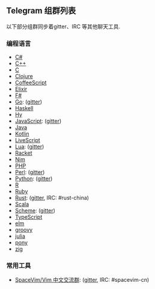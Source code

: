 ## Telegram 组群列表

以下部分组群同步着gitter、IRC 等其他聊天工具.

### 编程语言

- [C#](https://t.me/joinchat/EazwPxRKe5Mzc6GFKGsPWw)
- [C++](https://t.me/joinchat/EazwPxTwwfO_dXpTteyXOA)
- [C](https://t.me/joinchat/EazwPxOFtl9_dpkQdor1gw)
- [Clojure](https://t.me/joinchat/EazwPxNoCKTJ5rz_BrEtiw)
- [CoffeeScript](https://t.me/joinchat/EazwPxVvES3qIV15t3vNtg)
- [Elixir](https://t.me/joinchat/EazwPxu4Kv6r-sRkSAjNWA)
- [F#](https://t.me/joinchat/EazwPxXwge6h5H4Pm4noJQ)
- [Go](https://t.me/joinchat/EazwPxZ-6SjxeEtr9M9jAg): ([gitter](https://gitter.im/SpaceVim/golang-cn))
- [Haskell](https://t.me/joinchat/EazwPw9N4rVq-IVfTik9kA)
- [Hy](https://t.me/joinchat/EazwPxUbRjUp_9u2_O4YjA)
- [JavaScript](https://t.me/joinchat/EazwPxulQGmwGIRTOmgOfw): ([gitter](https://gitter.im/SpaceVim/JavaScript-cn))
- [Java](https://t.me/joinchat/EazwPxHqMUHBmSILHFcWqQ)
- [Kotlin](https://t.me/joinchat/EazwPxevphBevqj14rNl-w)
- [LiveScript](https://t.me/joinchat/EazwPxQNQ7D7u6po7d1z9w)
- [Lua](https://t.me/joinchat/EazwP0YHwMnI6cGGfMErUg): ([gitter](https://gitter.im/SpaceVim/Lua-cn))
- [Racket](https://t.me/joinchat/EazwPxWtSvlBL_OfKOhv4g)
- [Nim](https://t.me/joinchat/EazwPxNNj_nCRlgMSQCNFA)
- [PHP](https://t.me/joinchat/EazwPxt-m76BYpJYCYkf-Q)
- [Perl](https://t.me/joinchat/EazwPxyC0GF2ah8326d9-w): ([gitter](https://gitter.im/SpaceVim/perl-cn))
- [Python](https://t.me/joinchat/EazwPxs7z65GrkYGPJFtyA): ([gitter](https://gitter.im/SpaceVim/Python-cn))
- [R](https://t.me/joinchat/EazwPxMxLainsmFhw9vNHQ)
- [Ruby](https://t.me/joinchat/EazwPxrim7Lw2ZlLoMdrEg)
- [Rust](https://t.me/joinchat/EazwPxlQXAG_QRgZ8tpJAg): ([gitter](https://gitter.im/rust-china/community), IRC: #rust-china)
- [Scala](https://t.me/joinchat/EazwPxXDisTT4nzTJAIO6g)
- [Scheme](https://t.me/joinchat/RBsr0y4vSCCDLgVt): ([gitter](https://gitter.im/SpaceVim/Scheme-cn))
- [TypeScript](https://t.me/joinchat/RiTYkW9WeJAx0wip)
- [elm](https://t.me/joinchat/EazwPxeoHnV9OLJ1HDjxjQ)
- [groovy](https://t.me/joinchat/EazwPxWczVDLjYzjLNc1Hw)
- [julia](https://t.me/joinchat/EazwPw_DyObgvlef3B0l-w)
- [pony](https://t.me/joinchat/EazwPxYdRVxCamcSBG_Mtg)
- [zig](https://t.me/joinchat/GLZyRJjV5-btP-ko)

### 常用工具

- [SpaceVim/Vim 中文交流群](https://t.me/joinchat/EazwP0TNHJ_Btbo2frsw9Q): ([gitter](https://gitter.im/SpaceVim/cn), IRC: #spacevim-cn)
